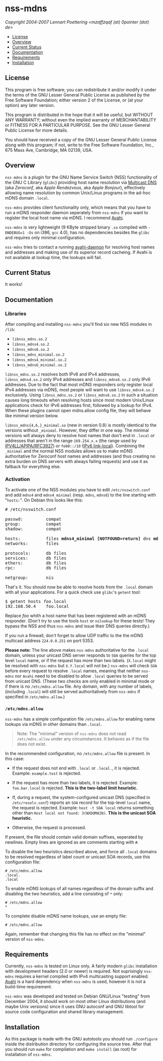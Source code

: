 # nss-mdns

*Copyright 2004-2007 Lennart Poettering &lt;mzaffzqaf (at) 0pointer
(dot) de&gt;*

- [License](#license)
- [Overview](#overview)
- [Current Status](#current-status)
- [Documentation](#documentation)
- [Requirements](#requirements)
- [Installation](#installation)

## License

This program is free software; you can redistribute it and/or
modify it under the terms of the GNU Lesser General Public License as
published by the Free Software Foundation; either version 2 of the
License, or (at your option) any later version.

This program is distributed in the hope that it will be useful, but
WITHOUT ANY WARRANTY; without even the implied warranty of
MERCHANTABILITY or FITNESS FOR A PARTICULAR PURPOSE. See the GNU
Lesser General Public License for more details.

You should have received a copy of the GNU Lesser General Public License
along with this program; if not, write to the Free Software
Foundation, Inc., 675 Mass Ave, Cambridge, MA 02139, USA.

## Overview

`nss-mdns` is a plugin for the GNU Name Service Switch (NSS)
functionality of the GNU C Library (`glibc`) providing host name
resolution via [Multicast DNS](http://www.multicastdns.org/) (aka
*Zeroconf*, aka *Apple Rendezvous*, aka *Apple Bonjour*), effectively
allowing name resolution by common Unix/Linux programs in the ad-hoc
mDNS domain `.local`.

`nss-mdns` provides client functionality only, which
means that you have to run a mDNS responder daemon seperately
from `nss-mdns` if you want to register the local host name via
mDNS. I recommend [Avahi](http://avahi.org/).

`nss-mdns` is very lightweight (9 KByte stripped binary
`.so` compiled with `-DNDEBUG=1 -Os` on i386, `gcc`
4.0), has no dependencies besides the `glibc` and requires only
minimal configuration.

`nss-mdns` tries to contact a running
[avahi-daemon](http://avahi.org/) for resolving host names and
addresses and making use of its superior record cacheing. If
Avahi is not available at lookup time, the lookups will fail.

## Current Status

It works!

## Documentation

### Libraries

After compiling and installing `nss-mdns` you'll find six
new NSS modules in `/lib`:

- `libnss_mdns.so.2`
- `libnss_mdns4.so.2`
- `libnss_mdns6.so.2`
- `libnss_mdns_minimal.so.2`
- `libnss_mdns4_minimal.so.2`
- `libnss_mdns6_minimal.so.2`


`libnss_mdns.so.2`
resolves both IPv6 and IPv4 addresses, `libnss_mdns4.so.2` only
IPv4 addresses and `libnss_mdns6.so.2` only IPv6 addresses. Due
to the fact that most mDNS responders only register local IPv4
addresses via mDNS, most people will want to use
`libnss_mdns4.so.2` exclusively. Using
`libnss_mdns.so.2` or `libnss_mdns6.so.2` in such a
situation causes long timeouts when resolving hosts since most modern
Unix/Linux applications check for IPv6 addresses first, followed by a
lookup for IPv4. When these plugins cannot open mdns.allow config file,
they will behave like minimal version below.

`libnss_mdns{4,6,}_minimal.so` (new in version 0.8) is mostly
identical to the versions without `_minimal`. However, they differ in
one way. The minimal versions will always deny to resolve host names
that don't end in `.local` or addresses that aren't in the range
`169.254.x.x` (the range used by
[IPV4LL/APIPA/RFC3927](https://www.rfc-editor.org/rfc/rfc3927)) or
`fe80::/10`
([IPv6 link-local](https://www.rfc-editor.org/rfc/rfc4291#section-2.5.6)).
Combining the `_minimal` and the normal NSS modules allows us to make
mDNS authoritative for Zeroconf host names and addresses (and thus
creating no extra burden on DNS servers with always failing requests)
and use it as fallback for everything else.

### Activation

To activate one of the NSS modules you have to edit
`/etc/nsswitch.conf` and add `mdns4` and
`mdns4_minimal` (resp. `mdns`, `mdns6`) to the
line starting with "`hosts:`". On Debian this looks like
this:

<pre># /etc/nsswitch.conf

passwd:         compat
group:          compat
shadow:         compat

hosts:          files <b>mdns4_minimal [NOTFOUND=return]</b> dns <b>mdns4</b>
networks:       files

protocols:      db files
services:       db files
ethers:         db files
rpc:            db files

netgroup:       nis</pre>

That's it. You should now be able to resolve hosts from the
`.local` domain with all your applications. For a quick check
use `glibc`'s `getent` tool:

<pre>$ getent hosts <i>foo</i>.local
192.168.50.4    foo.local</pre>

Replace *foo* whith a host name that has been registered with
an mDNS responder. (Don't try to use the tools `host` or
`nslookup` for these tests! They bypass the NSS and thus
`nss-mdns` and issue their DNS queries directly.)

If you run a firewall, don't forget to allow UDP traffic to the the
mDNS multicast address `224.0.0.251` on port 5353.

**Please note:** The line above makes `nss-mdns` authoritative for the
`.local` domain, unless your unicast DNS server responds to `SOA`
queries for the top level `local` name, or if the request has more
than two labels. (`X.local` might be resolved with `nss-mdns` but
`X.Y.local` will not be.) `nss-mdns` will check `SOA` before every
request to resolve `.local` names, meaning that neither `nss-mdns` nor
`Avahi` need to be disabled to allow `.local` queries to be served
from unicast DNS. (These two checks are only enabled in minimal mode
or if there is no `/etc/mdns.allow` file. Any domain, with any number
of labels, (including `.local`) will still be served authoritatively
from `nss-mdns` if specified in `/etc/mdns.allow`.)

### `/etc/mdns.allow`

`nss-mdns` has a simple configuration file `/etc/mdns.allow` for
enabling name lookups via mDNS in other domains than `.local`.

> Note: The "minimal" version of `nss-mdns` does not read `/etc/mdns.allow`
> under any circumstances. It behaves as if the file does not exist.

In the recommended configuration, no `/etc/mdns.allow` file is
present. In this case:

* If the request does not end with `.local` or `.local.`, it is rejected.
  Example: `example.test` is rejected.

* If the request has more than two labels, it is rejected. Example:
  `foo.bar.local` is rejected. **This is the two-label limit heuristic.**

* If, during a request, the system-configured unicast DNS (specified
  in `/etc/resolv.conf`) reports an `SOA` record for the top-level
  `local` name, the request is rejected. Example: `host -t SOA local`
  returns something other than `Host local not found:
  3(NXDOMAIN)`. **This is the unicast SOA heuristic.**

* Otherwise, the request is processed.

If present, the file should contain valid domain suffixes, seperated
by newlines. Empty lines are ignored as are comments starting with
`#`.

To disable the two heuristics described above, and force all `.local`
domains to be resolved regardless of label count or unicast SOA
records, use this configuration file:

```
# /etc/mdns.allow
.local.
.local
```

To enable mDNS lookups of all names regardless of the domain suffix
and disabling the two heuristics, add a line consisting of `*` only:

```
# /etc/mdns.allow
*
```

To complete disable mDNS name lookups, use an empty file:
```
# /etc/mdns.allow
```

Again, remember that changing this file has no effect on the "minimal"
version of `nss-mdns`.

## Requirements

Currently, `nss-mdns` is tested on Linux only. A fairly modern `glibc`
installation with development headers (2.0 or newer) is required. Not
suprisingly `nss-mdns` requires a kernel compiled with IPv4
multicasting support enabled. [Avahi](http://avahi.org/) is a hard
dependency when `nss-mdns` is used, however it is not a build-time
requirement.

`nss-mdns` was developed and tested on Debian GNU/Linux
"testing" from December 2004, it should work on most other Linux
distributions (and maybe Unix versions) since it uses GNU autoconf and
GNU libtool for source code configuration and shared library
management.

## Installation

As this package is made with the GNU autotools you should run
`./configure` inside the distribution directory for configuring
the source tree. After that you should run `make` for
compilation and `make install` (as root) for installation of
`nss-mdns`.
